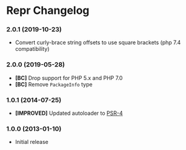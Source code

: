# Repr Changelog

### 2.0.1 (2019-10-23)

- Convert curly-brace string offsets to use square brackets (php 7.4 compatibility)

### 2.0.0 (2019-05-28)

- **[BC]** Drop support for PHP 5.x and PHP 7.0
- **[BC]** Remove `PackageInfo` type

### 1.0.1 (2014-07-25)

- **[IMPROVED]** Updated autoloader to [PSR-4](http://www.php-fig.org/psr/psr-4/)

### 1.0.0 (2013-01-10)

- Initial release
